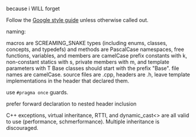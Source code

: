 because i WILL forget

Follow the [Google style guide](https://google.github.io/styleguide/cppguide.html) unless otherwise called out.

naming:

macros are SCREAMING_SNAKE
types (including enums, classes, concepts, and typedefs) and methods are PascalCase
namespaces, free functions, variables, and members are camelCase
prefix constants with k, non-constant statics with s, private members with m, and template parameters with T
Base classes should start with the prefix "Base".
file names are camelCase.
source files are .cpp, headers are .h, leave template implementations in the header that declared them.

use `#pragma once` guards.

prefer forward declaration to nested header inclusion

C++ exceptions, virtual inheritance, RTTI, and dynamic_cast<> are all valid to use (performance, schmerformance). Multiple inheritance is discouraged.
